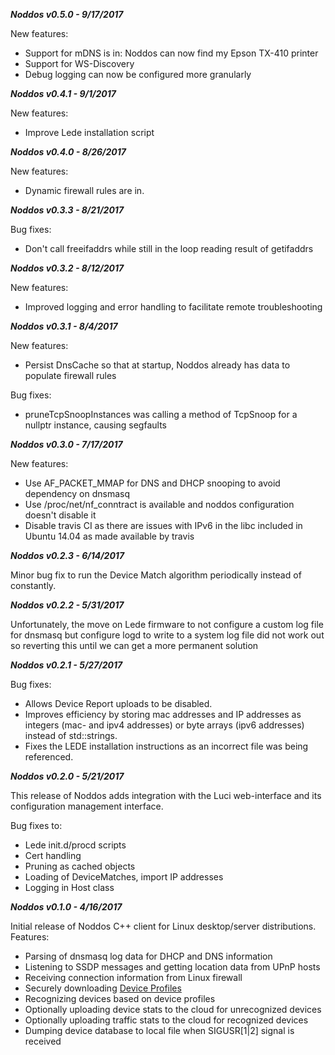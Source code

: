 ___Noddos v0.5.0  - 9/17/2017___

New features:
* Support for mDNS is in: Noddos can now find my Epson TX-410 printer
* Support for WS-Discovery
* Debug logging can now be configured more granularly

___Noddos v0.4.1  - 9/1/2017___

New features:
* Improve Lede installation script

___Noddos v0.4.0  - 8/26/2017___

New features:
* Dynamic firewall rules are in.

___Noddos v0.3.3  - 8/21/2017___

Bug fixes:
* Don't call freeifaddrs while still in the loop reading result of getifaddrs

___Noddos v0.3.2  - 8/12/2017___

New features:
* Improved logging and error handling to facilitate remote troubleshooting

___Noddos v0.3.1  - 8/4/2017___

New features:
* Persist DnsCache so that at startup, Noddos already has data to populate firewall rules

Bug fixes:
* pruneTcpSnoopInstances was calling a method of TcpSnoop for a nullptr instance, causing segfaults

___Noddos v0.3.0  - 7/17/2017___

New features:
* Use AF_PACKET_MMAP for DNS and DHCP snooping to avoid dependency on dnsmasq
* Use /proc/net/nf_conntract is available and noddos configuration doesn't disable it
* Disable travis CI as there are issues with IPv6 in the libc included in Ubuntu 14.04 as made available by travis

___Noddos v0.2.3 - 6/14/2017___

Minor bug fix to run the Device Match algorithm periodically instead of constantly.

___Noddos v0.2.2 - 5/31/2017___

Unfortunately, the move on Lede firmware to not configure a custom log file for dnsmasq but configure logd to write to a system log file did not work out so reverting this until we can get a more permanent solution

___Noddos v0.2.1 - 5/27/2017___

Bug fixes:
* Allows Device Report uploads to be disabled.
* Improves efficiency by storing mac addresses and IP addresses as integers (mac- and ipv4 addresses) or byte arrays (ipv6 addresses) instead of std::strings.
* Fixes the LEDE installation instructions as an incorrect file was being referenced.

___Noddos v0.2.0 - 5/21/2017___

This release of Noddos adds integration with the Luci web-interface and its configuration management interface.

Bug fixes to:
* Lede init.d/procd scripts
* Cert handling
* Pruning as cached objects
* Loading of DeviceMatches, import IP addresses
* Logging in Host class

___Noddos v0.1.0 - 4/16/2017___

Initial release of Noddos C++ client for Linux desktop/server distributions. Features:
* Parsing of dnsmasq log data for DHCP and DNS information
* Listening to SSDP messages and getting location data from UPnP hosts
* Receiving connection information from Linux firewall
* Securely downloading [Device Profiles](https://github.com/noddos/noddosprofiles)
* Recognizing devices based on device profiles
* Optionally uploading device stats to the cloud for unrecognized devices
* Optionally uploading traffic stats to the cloud for recognized devices
* Dumping device database to local file when SIGUSR[1|2] signal is received

